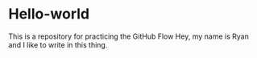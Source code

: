 # Hello-world
This is a repository for practicing the GitHub Flow
Hey, my name is Ryan and I like to write in this thing. 
